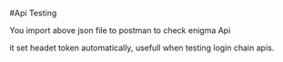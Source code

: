 #Api Testing

You import above json file to postman to check enigma Api

it set headet token automatically, usefull when testing login chain apis. 
